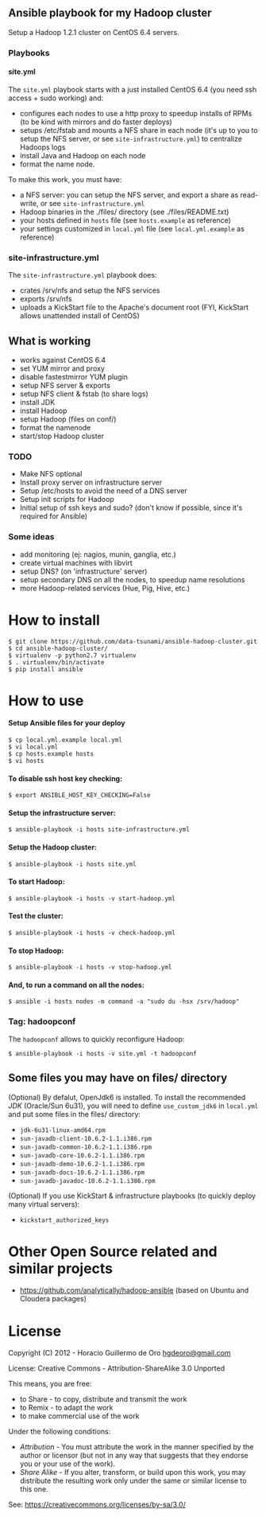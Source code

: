 Ansible playbook for my Hadoop cluster
--------------------------------------

Setup a Hadoop 1.2.1 cluster on CentOS 6.4 servers.

### Playbooks

#### site.yml

The `site.yml` playbook starts with a just installed CentOS 6.4 (you need ssh access + sudo working) and:

- configures each nodes to use a http proxy to speedup installs of RPMs (to be kind with mirrors and do faster deploys)
- setups /etc/fstab and mounts a NFS share in each node (it's up to you to setup the NFS server, or see `site-infrastructure.yml`) to centralize Hadoops logs
- install Java and Hadoop on each node
- format the name node.

To make this work, you must have:

 - a NFS server: you can setup the NFS server, and export a share as read-write, or see `site-infrastructure.yml`
 - Hadoop binaries in the ./files/ directory (see ./files/README.txt)
 - your hosts defined in `hosts` file (see `hosts.example` as reference)
 - your settings customized in `local.yml` file (see `local.yml.example` as reference)

### site-infrastructure.yml

The `site-infrastructure.yml` playbook does:

- crates /srv/nfs and setup the NFS services
- exports /srv/nfs
- uploads a KickStart file to the Apache's document root (FYI, KickStart allows unattended install of CentOS)

## What is working

- works against CentOS 6.4
- set YUM mirror and proxy
- disable fastestmirror YUM plugin
- setup NFS server & exports
- setup NFS client & fstab (to share logs)
- install JDK
- install Hadoop
- setup Hadoop (files on conf/)
- format the namenode
- start/stop Hadoop cluster

### TODO

- Make NFS optional
- Install proxy server on infrastructure server
- Setup /etc/hosts to avoid the need of a DNS server
- Setup init scripts for Hadoop
- Initial setup of ssh keys and sudo? (don't know if possible, since it's required for Ansible)

### Some ideas

- add monitoring (ej: nagios, munin, ganglia, etc.)
- create virtual machines with libvirt
- setup DNS? (on 'infrastructure' server)
- setup secondary DNS on all the nodes, to speedup name resolutions
- more Hadoop-related services (Hue, Pig, Hive, etc.)

# How to install

    $ git clone https://github.com/data-tsunami/ansible-hadoop-cluster.git
    $ cd ansible-hadoop-cluster/
    $ virtualenv -p python2.7 virtualenv
    $ . virtualenv/bin/activate
    $ pip install ansible

# How to use

#### Setup Ansible files for your deploy

    $ cp local.yml.example local.yml
    $ vi local.yml
    $ cp hosts.example hosts
    $ vi hosts

#### To disable ssh host key checking:

    $ export ANSIBLE_HOST_KEY_CHECKING=False

#### Setup the infrastructure server:

    $ ansible-playbook -i hosts site-infrastructure.yml

#### Setup the Hadoop cluster:

    $ ansible-playbook -i hosts site.yml

#### To start Hadoop:

    $ ansible-playbook -i hosts -v start-hadoop.yml

#### Test the cluster:

    $ ansible-playbook -i hosts -v check-hadoop.yml

#### To stop Hadoop:

    $ ansible-playbook -i hosts -v stop-hadoop.yml

#### And, to run a command on all the nodes:

    $ ansible -i hosts nodes -m command -a "sudo du -hsx /srv/hadoop"

### Tag: hadoopconf

The `hadoopconf` allows to quickly reconfigure Hadoop:

    $ ansible-playbook -i hosts -v site.yml -t hadoopconf

## Some files you may have on files/ directory

(Optional) By defalut, OpenJdk6 is installed. To install the recommended _JDK_ (Oracle/Sun 6u31), you will need to define `use_custom_jdk6` in `local.yml` and put some files in the files/ directory:

 - `jdk-6u31-linux-amd64.rpm`
 - `sun-javadb-client-10.6.2-1.1.i386.rpm`
 - `sun-javadb-common-10.6.2-1.1.i386.rpm`
 - `sun-javadb-core-10.6.2-1.1.i386.rpm`
 - `sun-javadb-demo-10.6.2-1.1.i386.rpm`
 - `sun-javadb-docs-10.6.2-1.1.i386.rpm`
 - `sun-javadb-javadoc-10.6.2-1.1.i386.rpm`

(Optional) If you use KickStart & infrastructure playbooks (to quickly deploy many virtual servers):

 - `kickstart_authorized_keys`

# Other Open Source related and similar projects

- https://github.com/analytically/hadoop-ansible (based on Ubuntu and Cloudera packages)

# License

Copyright (C) 2012 - Horacio Guillermo de Oro <hgdeoro@gmail.com>

License: Creative Commons - Attribution-ShareAlike 3.0 Unported

This means, you are free:

 - to Share - to copy, distribute and transmit the work
 - to Remix - to adapt the work
 - to make commercial use of the work

Under the following conditions:

 - *Attribution* - You must attribute the work in the manner specified by the author or licensor (but not in any way that suggests that they endorse you or your use of the work).
 - *Share Alike* - If you alter, transform, or build upon this work, you may distribute the resulting work only under the same or similar license to this one.

See: https://creativecommons.org/licenses/by-sa/3.0/

